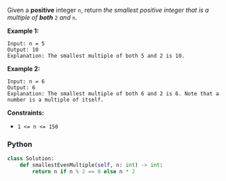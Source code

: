 Given a **positive** integer `n`, return _the smallest positive integer that is a multiple of  **both**_ `2` _and_ `n`.

**Example 1:**
```
Input: n = 5
Output: 10
Explanation: The smallest multiple of both 5 and 2 is 10.
```

**Example 2:**
```
Input: n = 6
Output: 6
Explanation: The smallest multiple of both 6 and 2 is 6. Note that a number is a multiple of itself.
```

**Constraints:**

-   `1 <= n <= 150`


### Python
```python
class Solution:
    def smallestEvenMultiple(self, n: int) -> int:
        return n if n % 2 == 0 else n * 2
```